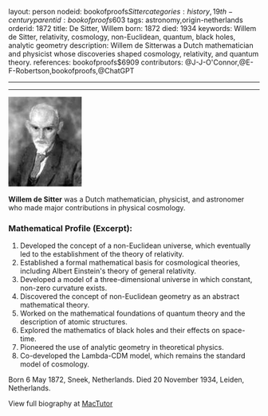 layout: person
nodeid: bookofproofs$Sitter
categories: history,19th-century
parentid: bookofproofs$603
tags: astronomy,origin-netherlands
orderid: 1872
title: De Sitter, Willem
born: 1872
died: 1934
keywords: Willem de Sitter, relativity, cosmology, non-Euclidean, quantum, black holes, analytic geometry
description: Willem de Sitterwas a Dutch mathematician and physicist whose discoveries shaped cosmology, relativity, and quantum theory.
references: bookofproofs$6909
contributors: @J-J-O'Connor,@E-F-Robertson,bookofproofs,@ChatGPT

---



---

![Sitter.jpg](https://github.com/bookofproofs/bookofproofs.github.io/blob/main/_sources/_assets/images/portraits/Sitter.jpg?raw=true)

**Willem de Sitter** was a Dutch mathematician, physicist, and astronomer who made major contributions in physical cosmology.

### Mathematical Profile (Excerpt):
1. Developed the concept of a non-Euclidean universe, which eventually led to the establishment of the theory of relativity.
2. Established a formal mathematical basis for cosmological theories, including Albert Einstein's theory of general relativity.
3. Developed a model of a three-dimensional universe in which constant, non-zero curvature exists.
4. Discovered the concept of non-Euclidean geometry as an abstract mathematical theory.
5. Worked on the mathematical foundations of quantum theory and the description of atomic structures.
6. Explored the mathematics of black holes and their effects on space-time.
7. Pioneered the use of analytic geometry in theoretical physics.
8. Co-developed the Lambda-CDM model, which remains the standard model of cosmology.

Born 6 May 1872, Sneek, Netherlands. Died 20 November 1934, Leiden, Netherlands.

View full biography at [MacTutor](https://mathshistory.st-andrews.ac.uk/Biographies/Sitter/)
